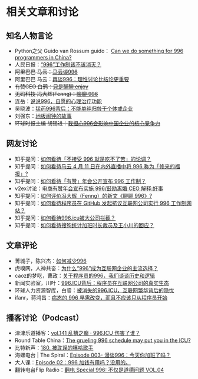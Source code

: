 # 相关文章和讨论

## 知名人物言论

- Python之父 Guido van Rossum
guido：
[Can we do something for 996 programmers in China?](https://discuss.python.org/t/can-we-do-something-for-996-programmers-in-china/1119)
- 人民日报：[“996”工作制该不该消灭？](http://t.people.com.cn/discussD.action?topicId=8160)
- ~~阿里巴巴 马云：[马云谈996](https://mp.weixin.qq.com/s/oc0NugBjpsn1_mBtbib2Lg)~~
- 阿里巴巴 马云：[再谈996：理性讨论比结论更重要](https://weibo.com/2145291155/HpzmF8bpc?from=page_1003062145291155_profile)
- ~~有赞CEO 白鸦：[只是聊聊 enjoy](https://mp.weixin.qq.com/s/n13Xbu0HpJaNGW0gYMbpYw)~~
- ~~无码科技 冯大辉(Fenng)：[聊聊 996](https://mp.weixin.qq.com/s/Jnt8wM-oCVQppfztxB_KEQ)~~
- 连岳：[说说996，自愿的心理治疗功能](https://mp.weixin.qq.com/s?__biz=MjM5NDU0Mjk2MQ%3D%3D&mid=2651633063&idx=1&sn=179e1809e659e92f263d0f7ef4048807)
- 吴晓波：[猛药996背后：不能单纯归咎于个体或企业](http://tech.sina.com.cn/csj/2019-04-12/doc-ihvhiewr5126008.shtml)
- 刘强东：[地板闹钟的故事](http://www.bbtnews.com.cn/2019/0412/295093.shtml)
- ~~环球时报主编 胡锡进：[我担心996会影响中国企业的核心竞争力](https://weibo.com/1989660417/HpJcHtLTP)~~

## 网友讨论

- 知乎提问：[如何看待「不接受 996 就是吃不了苦」的论调？](https://www.zhihu.com/question/66480166/answer/645286662)
- 知乎提问：[如何看待马云 4 月 11 日在内外直播中将 996 称为「修来的福报」?](https://www.zhihu.com/question/319774219)
- 知乎提问：[如何看待「有赞」年会公开宣布 996 工作制？](https://www.zhihu.com/question/309428750)
- v2ex讨论：[电商有赞年会宣布实施 996/鼓励离婚 CEO 解释:好事](https://www.v2ex.com/t/531475)
- 知乎提问：[如何评价冯大辉（Fenng）的新文《聊聊 996》?](https://www.zhihu.com/question/318572705)
- 知乎提问：[如何看待程序员在 GitHub 发起抗议互联网公司实行 996 工作制网站？](https://www.zhihu.com/question/317722302)
- 知乎提问：[如何看待996.icu被大公司拦截？](https://www.zhihu.com/question/318459753)
- 知乎提问：[如何看待搜狗统计加班时长裁员及王小川的回应？](https://www.zhihu.com/question/318791258)

## 文章评论

- 菁城子，陈兴杰：[如何减少996](https://mp.weixin.qq.com/s?__biz=MjM5ODc2ODA0Mg%3D%3D&mid=2653091740&idx=1&sn=fe5804a4bda3a98f9f6f956a8ede8626)
- 虎嗅网，人神共奋：[为什么“996”成为互联网企业的主流选择？](https://www.huxiu.com/article/292377.html)
- caoz的梦呓，曹政：[关于程序员的996，我们谈谈历史和逻辑](https://mp.weixin.qq.com/s/Gz5rBTpMdFkNZUZKlV7D4Q)
- 新闻实验室，川叶：[996.ICU背后：程序员在互联网公司的真实生态](https://mp.weixin.qq.com/s?__biz=MjM5NDEwNjQ0MQ%3D%3D&mid=2654281959&idx=1&sn=19105a25ac2c7caa32051333b7d754cf)
- 环球人力资源智库，白睿：[被消失的996.ICU，互联网繁华背后的隐忧](https://cj.sina.com.cn/articles/view/2205892054/837b3dd601900g6bq)
- ifanr，蒋鸿昌：[病态的 996 早需改变，而且不应该只从程序员开始](https://www.ifanr.com/1195365)

## 播客讨论（Podcast）

- 津津乐道播客：[vol.141 乱槽之癫 · 996.ICU 伤害了谁？](https://jinjinledao.org/?p=900)
- Round Table China：[The grueling 996 schedule may put you in the ICU?](https://podcasts.apple.com/cn/podcast/the-grueling-996-schedule-may-put-you-in-the-icu/id793040690?i=1000434658970)
- 比特新声：[180. 被耽误的嘻哈歌手](https://bitvoice.banlan.show/episodes/180)
- 海螺电台 | The Spiral：[Episode 003- 漫谈996：今天你加班了吗？](http://thespiral.fm/episodes/3)
- 大人课：[Episode 02：996 加钱有用吗？没用的。](https://growup.rocks/episode/996/)
- 翻转电台Flip Radio：[翻电 Special 996: 不仅是道德问题 VOL.04](http://www.lizhi.fm/1057263/5037306413848290822)
